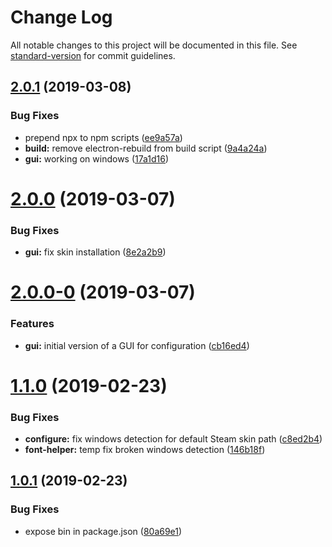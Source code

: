 # Change Log

All notable changes to this project will be documented in this file. See [standard-version](https://github.com/conventional-changelog/standard-version) for commit guidelines.

<a name="2.0.1"></a>
## [2.0.1](https://github.com/nysos3/airforsteam-config/compare/v2.0.0...v2.0.1) (2019-03-08)


### Bug Fixes

* prepend npx to npm scripts ([ee9a57a](https://github.com/nysos3/airforsteam-config/commit/ee9a57a))
* **build:** remove electron-rebuild from build script ([9a4a24a](https://github.com/nysos3/airforsteam-config/commit/9a4a24a))
* **gui:** working on windows ([17a1d16](https://github.com/nysos3/airforsteam-config/commit/17a1d16))



<a name="2.0.0"></a>
# [2.0.0](https://github.com/nysos3/airforsteam-config/compare/v2.0.0-0...v2.0.0) (2019-03-07)


### Bug Fixes

* **gui:** fix skin installation ([8e2a2b9](https://github.com/nysos3/airforsteam-config/commit/8e2a2b9))



<a name="2.0.0-0"></a>
# [2.0.0-0](https://github.com/nysos3/airforsteam-config/compare/v1.1.0...v2.0.0-0) (2019-03-07)


### Features

* **gui:** initial version of a GUI for configuration ([cb16ed4](https://github.com/nysos3/airforsteam-config/commit/cb16ed4))



<a name="1.1.0"></a>
# [1.1.0](https://github.com/nysos3/airforsteam-config/compare/v1.0.1...v1.1.0) (2019-02-23)


### Bug Fixes

* **configure:** fix windows detection for default Steam skin path ([c8ed2b4](https://github.com/nysos3/airforsteam-config/commit/c8ed2b4))
* **font-helper:** temp fix broken windows detection ([146b18f](https://github.com/nysos3/airforsteam-config/commit/146b18f))



<a name="1.0.1"></a>
## [1.0.1](https://github.com/nysos3/airforsteam-config/compare/v1.0.0...v1.0.1) (2019-02-23)


### Bug Fixes

* expose bin in package.json ([80a69e1](https://github.com/nysos3/airforsteam-config/commit/80a69e1))
